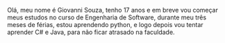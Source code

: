 Olá, meu nome é Giovanni Souza, tenho 17 anos e em breve vou começar meus estudos no curso de Engenharia de Software, durante meu três meses de férias, estou aprendendo python, e logo depois vou tentar aprender C# e Java, para não ficar atrasado na faculdade.
